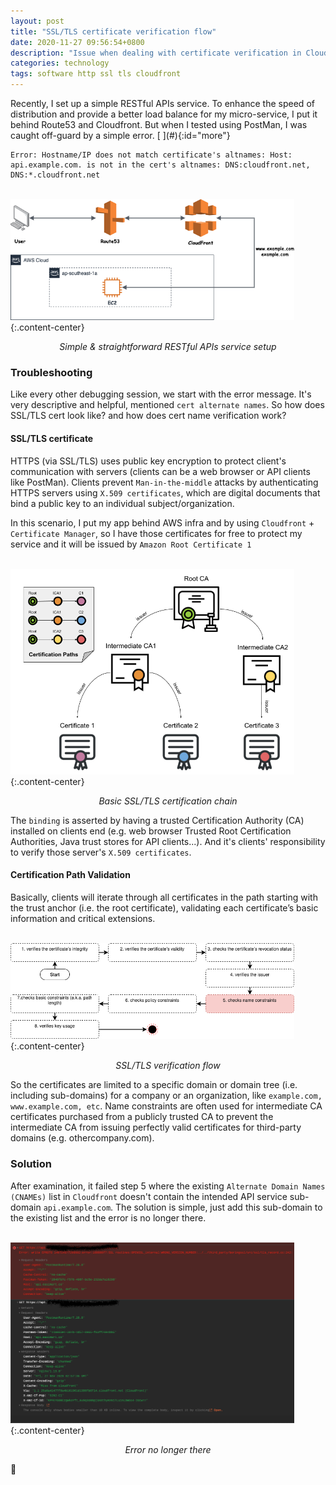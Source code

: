 ```yaml
---
layout: post
title: "SSL/TLS certificate verification flow"
date: 2020-11-27 09:56:54+0800
description: "Issue when dealing with certificate verification in Cloudfront"
categories: technology
tags: software http ssl tls cloudfront
---
```


<div class="cap"></div>
Recently, I set up a simple RESTful APIs service. To enhance the speed of distribution and provide a better load balance for my micro-service, I put it behind Route53 and Cloudfront. But when I tested using PostMan, I was caught off-guard by a simple error.

<!--more-->[ ](#){:id="more"}

```
Error: Hostname/IP does not match certificate's altnames: Host: api.example.com. is not in the cert's altnames: DNS:cloudfront.net, DNS:*.cloudfront.net
```

<div class="row">
  <div class="col-xs-12 col-md-10 col-md-offset-1">
    <br/>
    <img class="img-thumbnail img-responsive img-center" src="/assets/img/2020-11-27-figure-01.png" style="max-width:90%"/>
    <br/>
  </div>
</div>
{:.content-center}
<p style="text-align: center; font-style: italic;">Simple & straightforward RESTful APIs service setup</p>

### Troubleshooting

Like every other debugging session, we start with the error message. It's very descriptive and helpful, mentioned `cert alternate names`. So how does SSL/TLS cert look like? and how does cert name verification work?  

#### SSL/TLS certificate

HTTPS (via SSL/TLS) uses public key encryption to protect client's communication with servers (clients can be a web browser or API clients like PostMan). Clients prevent `Man-in-the-middle` attacks by authenticating HTTPS servers using `X.509 certificates`, which are digital documents that bind a public key to an individual subject/organization.  

In this scenario, I put my app behind AWS infra and by using `Cloudfront` + `Certificate Manager`, so I have those certificates for free to protect my service and it will be issued by `Amazon Root Certificate 1`  

<div class="row">
  <div class="col-xs-12 col-md-10 col-md-offset-1">
    <br/>
    <img class="img-thumbnail img-responsive img-center" src="/assets/img/2020-11-27-figure-02.png" style="max-width:90%"/>
    <br/>
  </div>
</div>
{:.content-center}
<p style="text-align: center; font-style: italic;">Basic SSL/TLS certification chain</p>

The `binding` is asserted by having a trusted Certification Authority (CA) installed on clients end (e.g. web browser Trusted Root Certification Authorities, Java trust stores for API clients...). And it's clients' responsibility to verify those server's `X.509 certificates`.  

#### Certification Path Validation

Basically, clients will iterate through all certificates in the path starting with the trust anchor (i.e. the root certificate), validating each certificate’s basic information and critical extensions.  

<div class="row">
  <div class="col-xs-12 col-md-10 col-md-offset-1">
    <br/>
    <img class="img-thumbnail img-responsive img-center" src="/assets/img/2020-11-27-figure-04.png" style="max-width:90%"/>
    <br/>
  </div>
</div>
{:.content-center}
<p style="text-align: center; font-style: italic;">SSL/TLS verification flow</p>

So the certificates are limited to a specific domain or domain tree (i.e. including sub-domains) for a company or an organization, like `example.com, www.example.com, etc`. Name constraints are often used for intermediate CA certificates purchased from a publicly trusted CA to prevent the intermediate CA from issuing perfectly valid certificates for third-party domains (e.g. othercompany.com).  

### Solution

After examination, it failed step 5 where the existing `Alternate Domain Names (CNAMEs)` list in `Cloudfront` doesn't contain the intended API service sub-domain `api.example.com`. The solution is simple, just add this sub-domain to the existing list and the error is no longer there.  

<div class="row">
  <div class="col-xs-12 col-md-10 col-md-offset-1">
    <br/>
    <img class="img-thumbnail img-responsive img-center" src="/assets/img/2020-11-27-figure-03.png" style="max-width:90%"/>
    <br/>
  </div>
</div>
{:.content-center}
<p style="text-align: center; font-style: italic;">Error no longer there</p>

:beer:

